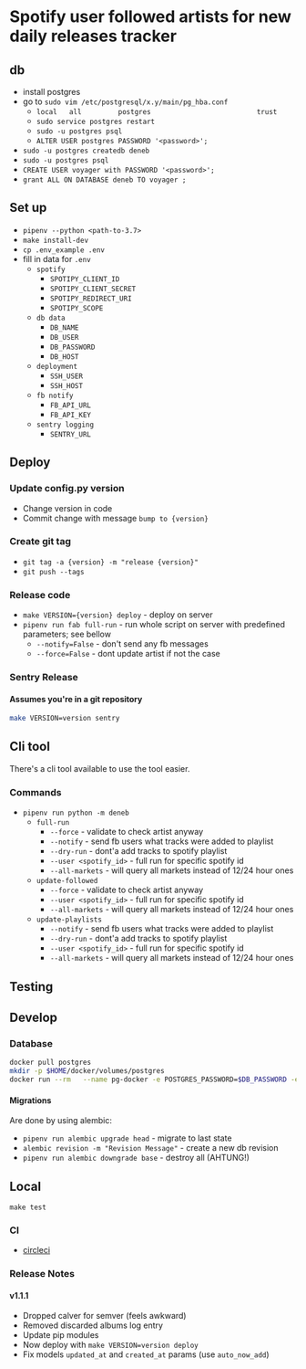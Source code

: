 # Spotify user followed artists for new daily releases tracker

## db

- install postgres
- go to `sudo vim /etc/postgresql/x.y/main/pg_hba.conf`
  - `local   all         postgres                          trust`
  - `sudo service postgres restart`
  - `sudo -u postgres psql`
  - `ALTER USER postgres PASSWORD '<password>';`
- `sudo -u postgres createdb deneb`
- `sudo -u postgres psql`
- `CREATE USER voyager with PASSWORD '<password>';`
- `grant ALL ON DATABASE deneb TO voyager ;`

## Set up

- `pipenv --python <path-to-3.7>`
- `make install-dev`
- `cp .env_example .env`
- fill in data for `.env`
  - `spotify`
    - `SPOTIPY_CLIENT_ID`
    - `SPOTIPY_CLIENT_SECRET`
    - `SPOTIPY_REDIRECT_URI`
    - `SPOTIPY_SCOPE`
  - `db data`
    - `DB_NAME`
    - `DB_USER`
    - `DB_PASSWORD`
    - `DB_HOST`
  - `deployment`
    - `SSH_USER`
    - `SSH_HOST`
  - `fb notify`
    - `FB_API_URL`
    - `FB_API_KEY`
  - `sentry logging`
    - `SENTRY_URL`

## Deploy

### Update config.py version

- Change version in code
- Commit change with message `bump to {version}`

### Create git tag

- `git tag -a {version} -m "release {version}"`
- `git push --tags`

### Release code

- `make VERSION={version} deploy` - deploy on server
- `pipenv run fab full-run` - run whole script on server with predefined parameters; see bellow
  - `--notify=False` - don't send any fb messages
  - `--force=False` - dont update artist if not the case

### Sentry Release

#### Assumes you're in a git repository

```bash
make VERSION=version sentry
```

## Cli tool

There's a cli tool available to use the tool easier.

### Commands

- `pipenv run python -m deneb`
  - `full-run`
    - `--force` - validate to check artist anyway
    - `--notify` - send fb users what tracks were added to playlist
    - `--dry-run` - dont'a add tracks to spotify playlist
    - `--user <spotify_id>` - full run for specific spotify id
    - `--all-markets` - will query all markets instead of 12/24 hour ones
  - `update-followed`
    - `--force` - validate to check artist anyway
    - `--user <spotify_id>` - full run for specific spotify id
    - `--all-markets` - will query all markets instead of 12/24 hour ones
  - `update-playlists`
    - `--notify` - send fb users what tracks were added to playlist
    - `--dry-run` - dont'a add tracks to spotify playlist
    - `--user <spotify_id>` - full run for specific spotify id
    - `--all-markets` - will query all markets instead of 12/24 hour ones

## Testing

## Develop

### Database

```bash
docker pull postgres
mkdir -p $HOME/docker/volumes/postgres
docker run --rm   --name pg-docker -e POSTGRES_PASSWORD=$DB_PASSWORD -e POSTGRES_USER=$DB_USER -d -p 5432:5432 -v $HOME/docker/volumes/postgres:/var/lib/postgresql/data  postgres
```

#### Migrations

Are done by using alembic:

- `pipenv run alembic upgrade head` - migrate to last state
- `alembic revision -m "Revision Message"` - create a new db revision
- `pipenv run alembic downgrade base` - destroy all (AHTUNG!)

## Local

`make test`

### CI

- [circleci](https://circleci.com/bb/DTailor/deneb)

### Release Notes

#### v1.1.1

- Dropped calver for semver (feels awkward)
- Removed discarded albums log entry
- Update pip modules
- Now deploy with `make VERSION=version deploy`
- Fix models `updated_at` and `created_at` params (use `auto_now_add`)
